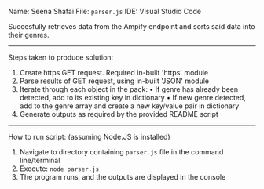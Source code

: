 Name: Seena Shafai
File: `parser.js`
IDE: Visual Studio Code

Succesfully retrieves data from the Ampify endpoint and sorts said data into their genres.

----------------------------------------------------------------------------------------------

Steps taken to produce solution:

1. Create https GET request. Required in-built 'https' module
2. Parse results of GET request, using in-built 'JSON' module
3. Iterate through each object in the pack: 
    • If genre has already been detected, add to its existing key in dictionary
    • If new genre detected, add to the genre array and create a new key/value pair in dictionary
4. Generate outputs as required by the provided README script

----------------------------------------------------------------------------------------------

How to run script: (assuming Node.JS is installed)

1. Navigate to directory containing `parser.js` file in the command line/terminal
2. Execute: `node parser.js`
3. The program runs, and the outputs are displayed in the console
